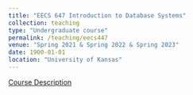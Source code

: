 ```yaml
---
title: "EECS 647 Introduction to Database Systems"
collection: teaching
type: "Undergraduate course"
permalink: /teaching/eecs447
venue: "Spring 2021 & Spring 2022 & Spring 2023"
date: 1900-01-01
location: "University of Kansas"
---
```

[Course Description](https://catalog.ku.edu/search/?P=EECS%20447)
